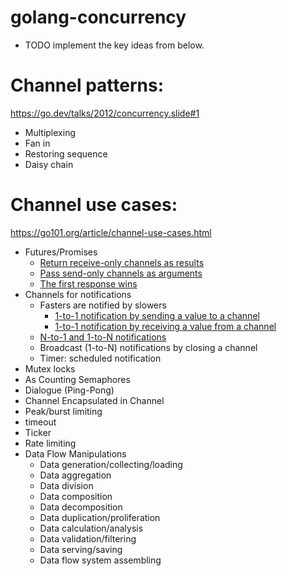 # golang-concurrency
* TODO implement the key ideas from below.

# Channel patterns: 
https://go.dev/talks/2012/concurrency.slide#1
* Multiplexing
* Fan in
* Restoring sequence
* Daisy chain

# Channel use cases: 
https://go101.org/article/channel-use-cases.html
* Futures/Promises
  * [Return receive-only channels as results](futures/example1/main.go)
  * [Pass send-only channels as arguments](futures/example2/main.go)
  * [The first response wins](futures/example3/main.go)
* Channels for notifications
  * Fasters are notified by slowers
    * [1-to-1 notification by sending a value to a channel](notifications/example1/main.go)
    * [1-to-1 notification by receiving a value from a channel](notifications/example1/main.go)
  * [N-to-1 and 1-to-N notifications](notificatinos/example3/main.go)
  * Broadcast (1-to-N) notifications by closing a channel
  * Timer: scheduled notification
* Mutex locks
* As Counting Semaphores
* Dialogue (Ping-Pong)
* Channel Encapsulated in Channel
* Peak/burst limiting
* timeout
* Ticker
* Rate limiting
* Data Flow Manipulations
  * Data generation/collecting/loading
  * Data aggregation
  * Data division
  * Data composition
  * Data decomposition
  * Data duplication/proliferation
  * Data calculation/analysis
  * Data validation/filtering
  * Data serving/saving
  * Data flow system assembling


